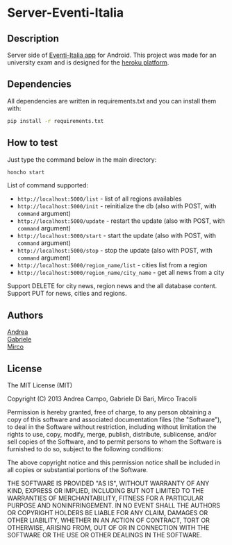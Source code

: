 Server-Eventi-Italia
====================

## Description
Server side of [Eventi-Italia app](https://github.com/Gabriele91/Client-Eventi-Italia) for Android. This project was made for an university exam and is designed for the [heroku platform](https://www.heroku.com/).

## Dependencies

All dependencies are written in requirements.txt and you can install them with:
```bash
pip install -r requirements.txt
```
## How to test

Just type the command below in the main directory:
```bash
honcho start
```
List of command supported:
* `http://localhost:5000/list` - list of all regions availables
* `http://localhost:5000/init` - reinitialize the db (also with POST, with `command` argument)
* `http://localhost:5000/update` - restart the update (also with POST, with `command` argument)
* `http://localhost:5000/start` - start the update (also with POST, with `command` argument)
* `http://localhost:5000/stop` - stop the update (also with POST, with `command` argument)
* `http://localhost:5000/region_name/list` - cities list from a region
* `http://localhost:5000/region_name/city_name` - get all news from a city

Support DELETE for city news, region news and the all database content.  
Support PUT for news, cities and regions.

## Authors

[Andrea](https://github.com/campo23)  
[Gabriele](https://github.com/Gabriele91)  
[Mirco](https://github.com/MircoT)

## License

The MIT License (MIT)

Copyright (C) 2013 Andrea Campo, Gabriele Di Bari, Mirco Tracolli

Permission is hereby granted, free of charge, to any person obtaining a copy of this software and associated documentation files (the "Software"), to deal in the Software without restriction, including without limitation the rights to use, copy, modify, merge, publish, distribute, sublicense, and/or sell copies of the Software, and to permit persons to whom the Software is furnished to do so, subject to the following conditions:

The above copyright notice and this permission notice shall be included in all copies or substantial portions of the Software.

THE SOFTWARE IS PROVIDED "AS IS", WITHOUT WARRANTY OF ANY KIND, EXPRESS OR IMPLIED, INCLUDING BUT NOT LIMITED TO THE WARRANTIES OF MERCHANTABILITY, FITNESS FOR A PARTICULAR PURPOSE AND NONINFRINGEMENT. IN NO EVENT SHALL THE AUTHORS OR COPYRIGHT HOLDERS BE LIABLE FOR ANY CLAIM, DAMAGES OR OTHER LIABILITY, WHETHER IN AN ACTION OF CONTRACT, TORT OR OTHERWISE, ARISING FROM, OUT OF OR IN CONNECTION WITH THE SOFTWARE OR THE USE OR OTHER DEALINGS IN THE SOFTWARE.

